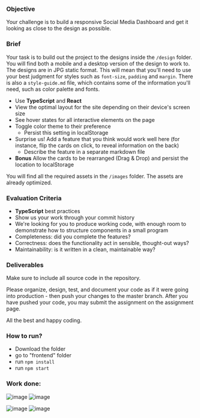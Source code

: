 ### Objective

Your challenge is to build a responsive Social Media Dashboard and get it looking as close to the design as possible.

### Brief

Your task is to build out the project to the designs inside the `/design` folder. You will find both a mobile and a desktop version of the design to work to. The designs are in JPG static format. This will mean that you'll need to use your best judgment for styles such as `font-size`, `padding` and `margin`. There is also a `style-guide.md` file, which contains some of the information you'll need, such as color palette and fonts.

-   Use **TypeScript** and **React**
-   View the optimal layout for the site depending on their device's screen size
-   See hover states for all interactive elements on the page
-   Toggle color theme to their preference
    -   Persist this setting in localStorage
-   Surprise us! Add a feature that you think would work well here (for instance, flip the cards on click, to reveal information on the back)
    -   Describe the feature in a separate markdown file
-   **Bonus** Allow the cards to be rearranged (Drag & Drop) and persist the location to localStorage

You will find all the required assets in the `/images` folder. The assets are already optimized.

### Evaluation Criteria

-   **TypeScript** best practices
-   Show us your work through your commit history
-   We're looking for you to produce working code, with enough room to demonstrate how to structure components in a small program
-   Completeness: did you complete the features?
-   Correctness: does the functionality act in sensible, thought-out ways?
-   Maintainability: is it written in a clean, maintainable way?

### Deliverables

Make sure to include all source code in the repository. 

Please organize, design, test, and document your code as if it were going into production - then push your changes to the master branch. After you have pushed your code, you may submit the assignment on the assignment page.

All the best and happy coding.


### How to run?
<ul>
    <li>Download the folder</li>
    <li>go to "frontend" folder</li>
    <li>run <code>npm install</code></li>
    <li>run <code>npm start</code></li>
</ul>

### Work done:

![image](https://user-images.githubusercontent.com/28652407/153999161-f62be4c6-f143-45bf-bb19-6a548f2da991.png)
![image](https://user-images.githubusercontent.com/28652407/153999185-de111091-e0f8-4cfb-b031-506e89fd40f6.png)

![image](https://user-images.githubusercontent.com/28652407/153997261-5f17dbf2-1de0-407a-986a-e57403821461.png)
![image](https://user-images.githubusercontent.com/28652407/153999111-4dce934e-ba3d-462a-a00a-6530436316bf.png)




